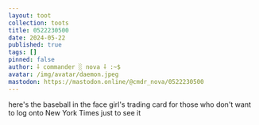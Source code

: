 ```yaml
---
layout: toot
collection: toots
title: 0522230500
date: 2024-05-22
published: true
tags: []
pinned: false
author: ⸸ commander ░ nova ⸸ :~$
avatar: /img/avatar/daemon.jpeg
mastodon: https://mastodon.online/@cmdr_nova/0522230500
---
```


here's the baseball in the face girl's trading card for those who don't want to log onto New York Times just to see it
